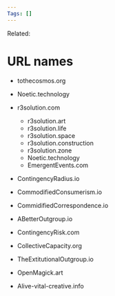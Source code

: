 ```yaml
---
Tags: []
---
```

Related: 
# URL names
- tothecosmos.org

- Noetic.technology

- r3solution.com
	- r3solution.art
	- r3solution.life
	- r3solution.space
	- r3solution.construction
	- r3solution.zone
	- Noetic.technology
	- EmergentEvents.com

- ContingencyRadius.io
- CommodifiedConsumerism.io
- CommidifiedCorrespondence.io
- ABetterOutgroup.io
- ContingencyRisk.com
- CollectiveCapacity.org
- TheExtitutionalOutgroup.io
- OpenMagick.art
- Alive-vital-creative.info
